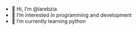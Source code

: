 - 👋 Hi, I’m @larebzia
- 👀 I’m interested in programming and development
- 🌱 I’m currently learning python

<!---
larebzia/larebzia is a ✨ special ✨ repository because its `README.md` (this file) appears on your GitHub profile.
You can click the Preview link to take a look at your changes.
--->
